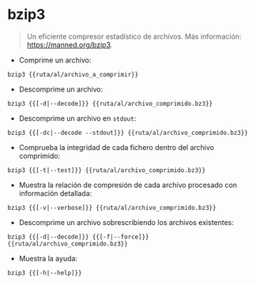 # bzip3

> Un eficiente compresor estadístico de archivos.
> Más información: <https://manned.org/bzip3>.

- Comprime un archivo:

`bzip3 {{ruta/al/archivo_a_comprimir}}`

- Descomprime un archivo:

`bzip3 {{[-d|--decode]}} {{ruta/al/archivo_comprimido.bz3}}`

- Descomprime un archivo en `stdout`:

`bzip3 {{[-dc|--decode --stdout]}} {{ruta/al/archivo_comprimido.bz3}}`

- Comprueba la integridad de cada fichero dentro del archivo comprimido:

`bzip3 {{[-t|--test]}} {{ruta/al/archivo_comprimido.bz3}}`

- Muestra la relación de compresión de cada archivo procesado con información detallada:

`bzip3 {{[-v|--verbose]}} {{ruta/al/archivo_comprimido.bz3}}`

- Descomprime un archivo sobrescribiendo los archivos existentes:

`bzip3 {{[-d|--decode]}} {{[-f|--force]}} {{ruta/al/archivo_comprimido.bz3}}`

- Muestra la ayuda:

`bzip3 {{[-h|--help]}}`
